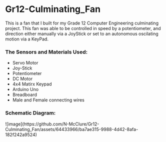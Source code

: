 # Gr12-Culminating_Fan
This is a fan that I built for my Grade 12 Computer Engineering culminating project.
This fan was able to be controlled in speed by a potentiometer, and direction either manually via a JoyStick or set to an autonomous oscilating motion via a KeyPad.

<h3> The Sensors and Materials Used: </h3>
<ul>
  <li>Servo Motor</li>
  <li>Joy-Stick</li>
  <li>Potentiometer</li>
  <li>DC Motor</li>
  <li>4x4 Matirx Keypad</li>
  <li>Arduino Uno</li>
  <li>Breadboard</li>
  <li>Male and Female connecting wires</li>
</ul>

<h3> Schematic Diagram: </h3>
![image](https://github.com/N-McClure/Gr12-Culminating_Fan/assets/64433966/ba7ae315-9988-4d42-8afa-182f242a9524)

